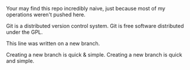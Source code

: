 Your may find this repo incredibly naive, just because most of my operations weren't pushed here.

Git is a distributed version control system.
Git is free software distributed under the GPL.

This line was written on a new branch.

Creating a new branch is quick & simple.
Creating a new branch is quick and simple.
